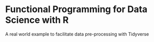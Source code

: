 # Functional Programming for Data Science with R
A real world example to facilitate data pre-processing with Tidyverse

